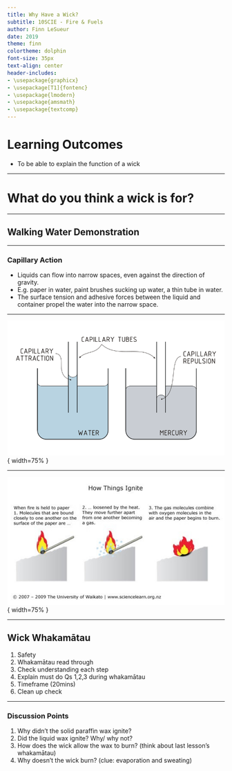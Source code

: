 ```yaml
---
title: Why Have a Wick?
subtitle: 10SCIE - Fire & Fuels
author: Finn LeSueur
date: 2019
theme: finn
colortheme: dolphin
font-size: 35px
text-align: center
header-includes:
- \usepackage{graphicx}
- \usepackage[T1]{fontenc}
- \usepackage{lmodern}
- \usepackage{amsmath}
- \usepackage{textcomp}
---
```


# Learning Outcomes

- To be able to explain the function of a wick

---

# What do you think a wick is for?

---

## Walking Water Demonstration

---

### Capillary Action

- Liquids can flow into narrow spaces, even against the direction of gravity.
- E.g. paper in water, paint brushes sucking up water, a thin tube in water.
- The surface tension and adhesive forces between the liquid and container propel the water into the narrow space.

---

![](../assets/2-capillary-action.png){ width=75% }

---

![](../assets/2-how-things-ignite.jpg){ width=75% }

---

## Wick Whakamātau

1. Safety
2. Whakamātau read through
3. Check understanding each step
4. Explain must do Qs 1,2,3 during whakamātau
5. Timeframe (20mins)
6. Clean up check

---

### Discussion Points

1. Why didn’t the solid paraffin wax ignite?
2. Did the liquid wax ignite? Why/ why not?
3. How does the wick allow the wax to burn?
      (think about last lesson’s whakamātau)
4. Why doesn’t the wick burn?
    (clue:  evaporation and sweating)

